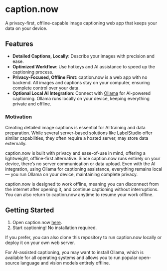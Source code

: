 # caption.now

A privacy-first, offline-capable image captioning web app that keeps your data on your device.

## Features

- **Detailed Captions, Locally**: Describe your images with precision and ease.
- **Optimized Workflow**: Use hotkeys and AI assistance to speed up the captioning process.
- **Privacy-Focused, Offline First**: caption.now is a web app with no backend. All images and captions stay on your computer, ensuring complete control over your data.
- **Optional Local AI Integration**: Connect with [Ollama](https://ollama.com/) for AI-powered captioning. Ollama runs locally on your device, keeping everything private and offline.

### Motivation

Creating detailed image captions is essential for AI training and data preparation. While several server-based solutions like LabelStudio offer similar capabilities, they often require a hosted server, may store data externally.

caption.now is built with privacy and ease-of-use in mind, offering a lightweight, offline-first alternative. Since caption.now runs entirely on your device, there’s no server communication or data upload. Even with the AI integration, using Ollama for captioning assistance, everything remains local — you run Ollama on your device, maintaining complete privacy.

caption.now is designed to work offline, meaning you can disconnect from the internet after opening it, and continue captioning without interruptions. You can also return to caption.now anytime to resume your work offline.

## Getting Started

1. Open caption.now [here](https://caption.now).
2. Start captioning! No installation required.

If you prefer, you can also clone this repository to run caption.now locally or deploy it on your own web server.

For AI-assisted captioning, you may want to install Ollama, which is available for all operating systems and allows you to run popular open-source language and vision models entirely offline.
